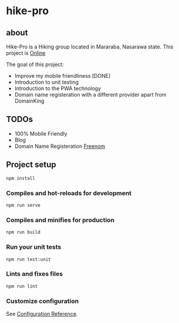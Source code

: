 # hike-pro

## about

Hike-Pro is a Hiking group located in Mararaba, Nasarawa state. This project is [Online](https://hike-pro.firebaseapp.com)

The goal of this project:
- Improve my mobile friendliness [DONE]
- Introduction to unit testing
- Introduction to the PWA technology
- Domain name registeration with a different provider apart from DomainKing

## TODOs

- 100% Mobile Friendly
- Blog
- Domain Name Registeration [Freenom](https://freenom.com)

## Project setup
```
npm install
```

### Compiles and hot-reloads for development
```
npm run serve
```

### Compiles and minifies for production
```
npm run build
```

### Run your unit tests
```
npm run test:unit
```

### Lints and fixes files
```
npm run lint
```

### Customize configuration
See [Configuration Reference](https://cli.vuejs.org/config/).
